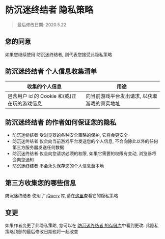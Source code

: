# 防沉迷终结者 隐私策略

> 最后修改日期: 2020.5.22
## 您的同意

如果您继续使用 防沉迷终结者, 则代表您接受此隐私策略

## 防沉迷终结者 个人信息收集清单

| 收集的个人信息                           | 用途                                         |
| ---------------------------------------- | -------------------------------------------- |
| 包含用户 id 的 Cookie 和(或)正在玩的游戏信息 | 向当前游戏平台发出请求, 以获取游戏的真实地址 |

## 防沉迷终结者 的作者如何保证您的隐私

-   防沉迷终结者 受浏览器的各种安全策略的保护, 它将会更安全
-   防沉迷终结者 仅会向当前游戏平台发送您的个人信息, 不会向除此以外的任何第三方服务器发送任何数据
-   防沉迷终结者 仅会向您请求必须的权限, 如果它需要的权限有变动, 浏览器将会向您通知
-   防沉迷终结者 不会永久保存您的个人信息至本地

## 第三方收集您的哪些信息

防沉迷终结者 使用了 [jQuery](https://jquery.com) 库,请在[这里](https://privacy-policy.openjsf.org/)查看它的隐私策略

## 变更

如果作者变更了此隐私策略, 您可以在 [防沉迷终结者 的存储库](https://github.com/dsy4567/Anti-addiction-terminator)中看到更改. 此隐私策略顶部的最后修改日期也将一起改变